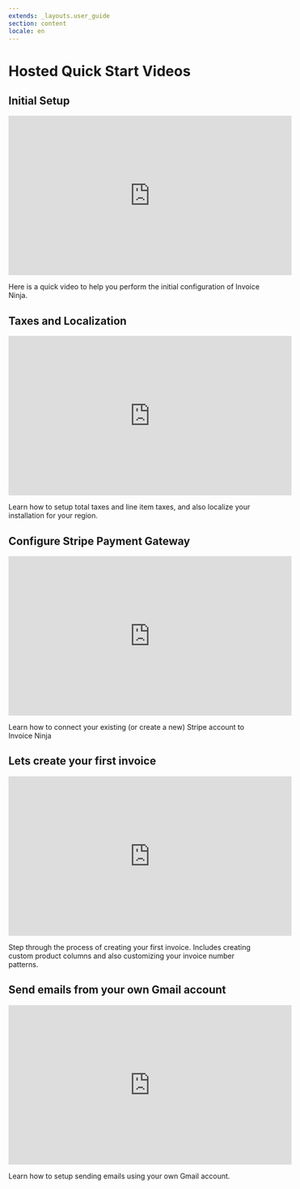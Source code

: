 ```yaml
---
extends: _layouts.user_guide 
section: content
locale: en
---
```


# Hosted Quick Start Videos

## Initial Setup

<iframe width="560" height="315" src="https://www.youtube.com/embed/wuhKJMJsCkM" title="YouTube video player" frameborder="0" allow="accelerometer; autoplay; clipboard-write; encrypted-media; gyroscope; picture-in-picture" allowfullscreen></iframe>

Here is a quick video to help you perform the initial configuration of Invoice Ninja.

## Taxes and Localization

<iframe width="560" height="315" src="https://www.youtube.com/embed/NKmuB1mOZww" title="YouTube video player" frameborder="0" allow="accelerometer; autoplay; clipboard-write; encrypted-media; gyroscope; picture-in-picture" allowfullscreen></iframe>

Learn how to setup total taxes and line item taxes, and also localize your installation for your region.

## Configure Stripe Payment Gateway

<iframe width="560" height="315" src="https://www.youtube.com/embed/qitfiD6L8rQ" title="YouTube video player" frameborder="0" allow="accelerometer; autoplay; clipboard-write; encrypted-media; gyroscope; picture-in-picture" allowfullscreen></iframe>

Learn how to connect your existing (or create a new) Stripe account to Invoice Ninja

## Lets create your first invoice

<iframe width="560" height="315" src="https://www.youtube.com/embed/kU1Ok-1RG5w" title="YouTube video player" frameborder="0" allow="accelerometer; autoplay; clipboard-write; encrypted-media; gyroscope; picture-in-picture" allowfullscreen></iframe>

Step through the process of creating your first invoice. Includes creating custom product columns and also customizing your invoice number patterns.

## Send emails from your own Gmail account

<iframe width="560" height="315" src="https://www.youtube.com/embed/dU48fu3tmS0" title="YouTube video player" frameborder="0" allow="accelerometer; autoplay; clipboard-write; encrypted-media; gyroscope; picture-in-picture" allowfullscreen></iframe>

Learn how to setup sending emails using your own Gmail account.